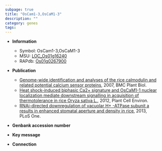 ```yaml
---
subpage: true
title: "OsCam1-3,OsCaM1-3"
description: ""
category: genes
tags: 
---
```


* **Information**  
    + Symbol: OsCam1-3,OsCaM1-3  
    + MSU: [LOC_Os01g16240](http://rice.plantbiology.msu.edu/cgi-bin/ORF_infopage.cgi?orf=LOC_Os01g16240)  
    + RAPdb: [Os01g0267900](http://rapdb.dna.affrc.go.jp/viewer/gbrowse_details/irgsp1?name=Os01g0267900)  

* **Publication**  
    + [Genome-wide identification and analyses of the rice calmodulin and related potential calcium sensor proteins](http://www.ncbi.nlm.nih.gov/pubmed?term=Genome-wide+identification+and+analyses+of+the+rice+calmodulin+and+related+potential+calcium+sensor+proteins%5BTitle%5D), 2007, BMC Plant Biol.
    + [Heat shock-induced biphasic Ca2+ signature and OsCaM1-1 nuclear localization mediate downstream signalling in acquisition of thermotolerance in rice Oryza sativa L.](http://www.ncbi.nlm.nih.gov/pubmed?term=Heat+shock-induced+biphasic+Ca2++signature+and+OsCaM1-1+nuclear+localization+mediate+downstream+signalling+in+acquisition+of+thermotolerance+in+rice+Oryza+sativa+L.%5BTitle%5D), 2012, Plant Cell Environ.
    + [RNAi-directed downregulation of vacuolar H+ -ATPase subunit a results in enhanced stomatal aperture and density in rice](http://www.ncbi.nlm.nih.gov/pubmed?term=RNAi-directed+downregulation+of+vacuolar+H++-ATPase+subunit+a+results+in+enhanced+stomatal+aperture+and+density+in+rice%5BTitle%5D), 2013, PLoS One.

* **Genbank accession number**  

* **Key message**  

* **Connection**  



